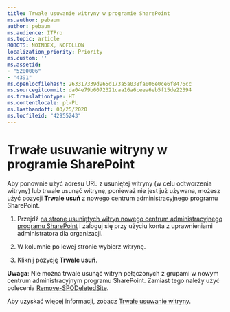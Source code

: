 ```yaml
---
title: Trwałe usuwanie witryny w programie SharePoint
ms.author: pebaum
author: pebaum
ms.audience: ITPro
ms.topic: article
ROBOTS: NOINDEX, NOFOLLOW
localization_priority: Priority
ms.custom: ''
ms.assetid:
- "5200006"
- "4391"
ms.openlocfilehash: 263317339d965d173a5a038fa006e0ce6f8476cc
ms.sourcegitcommit: da04e79b6072321caa16a6ceea6eb5f15de22394
ms.translationtype: HT
ms.contentlocale: pl-PL
ms.lasthandoff: 03/25/2020
ms.locfileid: "42955243"
---
```

# <a name="permanently-delete-a-site-in-sharepoint"></a>Trwałe usuwanie witryny w programie SharePoint

Aby ponownie użyć adresu URL z usuniętej witryny (w celu odtworzenia witryny) lub trwale usunąć witrynę, ponieważ nie jest już używana, możesz użyć pozycji **Trwale usuń** z nowego centrum administracyjnego programu SharePoint. 

1. Przejdź [na stronę usuniętych witryn nowego centrum administracyjnego programu SharePoint](https://admin.microsoft.com/sharepoint?page=recycleBin&modern=true) i zaloguj się przy użyciu konta z uprawnieniami administratora dla organizacji. 

2. W kolumnie po lewej stronie wybierz witrynę. 

3. Kliknij pozycję **Trwale usuń**. 

**Uwaga**: Nie można trwale usunąć witryn połączonych z grupami w nowym centrum administracyjnym programu SharePoint. Zamiast tego należy użyć polecenia [Remove-SPODeletedSite](https://docs.microsoft.com/powershell/module/sharepoint-online/remove-spodeletedsite).  

Aby uzyskać więcej informacji, zobacz [Trwałe usuwanie witryny](https://docs.microsoft.com/sharepoint/delete-site-collection#permanently-delete-a-site). 
